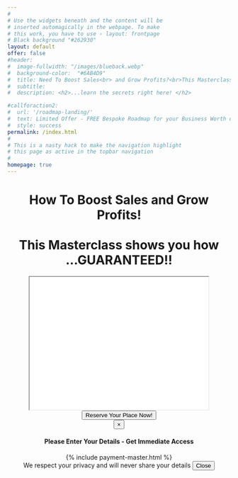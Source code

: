```yaml
---
#
# Use the widgets beneath and the content will be
# inserted automagically in the webpage. To make
# this work, you have to use › layout: frontpage
# Black background "#262930"
layout: default
offer: false
#header:
#  image-fullwidth: "/images/blueback.webp"
#  background-color:  "#6AB4D9"
#  title: Need To Boost Sales<br> and Grow Profits?<br>This Masterclass shows you how<br> GUARANTEED!!
#  subtitle:
#  description: <h2>...learn the secrets right here! </h2>

#callforaction2:
#  url: '/roadmap-landing/'
#  text: Limited Offer - FREE Bespoke Roadmap for your Business Worth over £495! Click NOW!
#  style: success
permalink: /index.html
#
# This is a nasty hack to make the navigation highlight
# this page as active in the topbar navigation
#
homepage: true
---
```



<div class="container" style="height:200px;width:100%; text-align:center; background-color: light-blue">
  <p><h1>How To Boost Sales and Grow Profits!<br><br>This Masterclass shows you how<br> ...GUARANTEED!!</h1></p>

  <iframe src="/images/gallery-example-1.jpg" width="80%" height="300" title="Masterclass Introduction">
  </iframe>

  <div class="row"> <!--Call to callforaction-->
    <button type="button" class="btn btn-success btn-lg btn-block" data-toggle="modal" data-target="#rmModal1" data-backdrop="static">Reserve Your Place Now!</button>
    <!-- Modal -->
    <div class="modal fade" id="rmModal1" role="dialog">
      <div class="modal-dialog">
        <!-- Modal content-->
        <div class="modal-content">
          <div class="modal-header">
            <button type="button" class="close" data-dismiss="modal">&times;</button>
            <h4 class="modal-title">Please Enter Your Details - Get Immediate Access</h4>
          </div> <!--Close Modal header-->
          <div class="modal-body">
            {% include payment-master.html %}
          </div> <!--Close modal body-->
          <div class="modal-footer">
            <a class="text-align:left">We respect your privacy and will never share your details   </a>
            <button type="button" class="btn btn-default" data-dismiss="modal">Close</button>
          </div> <!--Close Modal Footer-->
        </div>
      </div> <!--close modal dialog-->
    </div>
  </div> <!--end of Call to Action-->   
</div>

